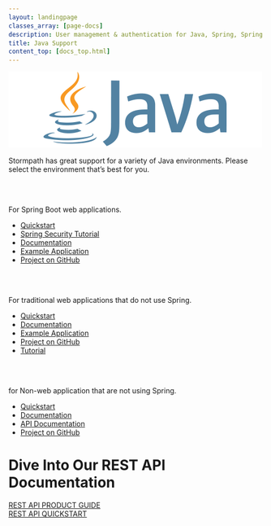 ```yaml
---
layout: landingpage
classes_array: [page-docs]
description: User management & authentication for Java, Spring, Spring Boot & Apache Shiro apps. Complete set of Stormpath developer documentation & integration tools. 
title: Java Support
content_top: [docs_top.html]
---
```

<div class="landingpage java">

<div class="masthead java-masthead">
  <div class="container">
    <div class="row">
      <div class="col-xs-12">
        <img class="img-responsive logo" src="/images/landingpage/java/logo-java.png">
      </div>
    </div>
  </div>
</div>

<div class="container">
  <div class="row">
    <div class="col-xs-12 intro-text">
      <p>Stormpath has great support for a variety of Java environments.  Please select the environment that’s best for you.</p>
    </div>
  </div>
</div>

<!-- TEMPORARY BUILD  DEACTIVATE FOR FULL IMPLEMENTATION -->
<div class="container">
  <div class="row">
    <div class="col-xs-12 col-sm-12">
      <div class="row">
        <div class="col-xs-6">
          <div class="language-header lang1"></div>
          <br>
          <br>
          <p class="body-copy">For Spring Boot web applications.</p>
            <div class="row">
              <div class="col-xs-12">
                <ul class="fa-ul">
                  <li><i class="fa-li fa fa-car"></i><a href="/java/spring-boot-web/quickstart.html">Quickstart</a></li>
                  <li><i class="fa-li fa fa-lock"></i><a href="/java/spring-boot-web/tutorial.html">Spring Security Tutorial</a></li>
                  <li><i class="fa-li fa fa-book"></i><a href="/java/spring-boot-web/">Documentation</a></li>
                  <li><i class="fa-li fa fa-code"></i><a href="https://github.com/stormpath/stormpath-sdk-java/tree/master/examples/spring-boot-default">Example Application</a></li>
                  <li><i class="fa-li fa fa-github"></i><a href="https://github.com/stormpath/stormpath-sdk-java/tree/master/extensions/spring/boot">Project on GitHub</a></li>
                </ul>
              </div>
            </div>
        </div>
        <div class="col-xs-6">
          <div class="language-header lang5"></div>
          <br>
          <br>
          <p class="body-copy">For traditional web applications that do not use Spring.</p>
            <div class="row">
              <div class="col-xs-12">
                <ul class="fa-ul">
                  <li><i class="fa-li fa fa-car"></i><a href="/java/servlet-plugin/quickstart.html">Quickstart</a></li>
                  <li><i class="fa-li fa fa-book"></i><a href="/java/servlet-plugin/">Documentation</a></li>
                  <li><i class="fa-li fa fa-code"></i><a href="https://github.com/stormpath/stormpath-sdk-java/tree/master/examples/servlet">Example Application</a></li>
                  <li><i class="fa-li fa fa-github"></i><a href="https://github.com/stormpath/stormpath-sdk-java/tree/master/extensions/servlet">Project on GitHub</a></li>
                  <li><i class="fa-li fa fa-pencil"></i><a href="https://stormpath.com/blog/java-webapp-instant-user-management/">Tutorial</a></li>
                </ul>
              </div>
            </div>
        </div>
      </div>
      <div class="row">
        <div class="col-xs-6">
          <div class="language-header lang6"></div>
          <br>
          <br>
          <p class="body-copy">for Non-web application that are not using Spring.</p>
            <div class="row">
              <div class="col-xs-12">
                <ul class="fa-ul">
                  <li><i class="fa-li fa fa-car"></i><a href="/java/quickstart/">Quickstart</a></li>
                  <li><i class="fa-li fa fa-book"></i><a href="/java/product-guide/">Documentation</a></li>
                  <li><i class="fa-li fa fa-book"></i><a href="/java/apidocs/">API Documentation</a></li>
                  <li><i class="fa-li fa fa-github"></i><a href="https://github.com/stormpath/stormpath-sdk-java">Project on GitHub</a></li>
                </ul>
              </div>
            </div>
        </div>
      </div>
    </div>
  </div>
</div>

<div class="footer-banner">
  <div class="container info">
    <div class="row">
      <div class="col-xs-12 col-sm-12">
        <h1>Dive Into Our REST API Documentation</h1>
          <div class="row">
            <div class="col-xs-12 col-sm-3 col-sm-offset-3">
              <a class="btn btn-default" href="/rest/product-guide" role="button">REST API PRODUCT GUIDE</a>
            </div>
            <div class="col-xs-12 col-sm-3">
              <a class="btn btn-default" href="/rest/quickstart" role="button">REST API QUICKSTART</a>
            </div>
          </div>
      </div>
    </div>
  </div>
</div>

</div>

<!-- FULL BUILD -->
<!-- <div class="container">
  <div class="row">
    <div class="col-xs-12 col-sm-12">
      <div class="row">
        <div class="col-xs-12 col-sm-6">
          <div class="language-header lang1"></div>
          <br>
          <br>
          <p class="body-copy">For Spring Boot web applications.</p>
            <div class="row">
              <div class="col-xs-6">
                <ul class="fa-ul">
                  <li><i class="fa-li fa fa-car"></i><a href="/java/spring-boot-web/quickstart.html">Quickstart</a></li>
                  <li><i class="fa-li fa fa-book"></i><a href="/java/spring-boot-web">Documentation</a></li>
                  <li><i class="fa-li fa fa-code"></i><a href="https://github.com/stormpath/stormpath-sdk-java/tree/master/examples/spring-boot-webmvc">Example Application</a></li>
                  <li><i class="fa-li fa fa-github"></i><a href="https://github.com/stormpath/stormpath-sdk-java/tree/master/extensions/spring/spring-boot-starter-stormpath">Project on GitHub</a></li>
                </ul>
              </div>
            </div>
        </div>
        <div class="col-xs-12 col-sm-6">
          <div class="language-header lang2"></div>
          <br>
          <br>
          <p class="body-copy">For Spring Boot applications that are NOT web applications.</p>
            <div class="row">
              <div class="col-xs-6">
                <ul class="fa-ul">
                  <li><i class="fa-li fa fa-car"></i><a href="#">Quickstart</a></li>
                  <li><i class="fa-li fa fa-book"></i><a href="#">Documentation</a></li>
                  <li><i class="fa-li fa fa-code"></i><a href="#">Example Application</a></li>
                  <li><i class="fa-li fa fa-github"></i><a href="#">Project on GitHub</a></li>
                </ul>
              </div>
            </div>
        </div>
      </div>
      <div class="row">
        <div class="col-xs-12 col-sm-6">
          <div class="language-header lang3"></div>
          <br>
          <br>
          <p class="body-copy">For traditional Spring web applications.</p>
            <div class="row">
              <div class="col-xs-6">
                <ul class="fa-ul">
                  <li><i class="fa-li fa fa-car"></i><a href="#">Quickstart</a></li>
                  <li><i class="fa-li fa fa-book"></i><a href="#">Documentation</a></li>
                  <li><i class="fa-li fa fa-code"></i><a href="#">Example Application</a></li>
                  <li><i class="fa-li fa fa-github"></i><a href="#">Project on GitHub</a></li>
                </ul>
              </div>
            </div>
        </div>
        <div class="col-xs-12 col-sm-6">
          <div class="language-header lang4"></div>
          <br>
          <br>
          <p class="body-copy">For traditional Spring applications that are NOT web applications.</p>
            <div class="row">
              <div class="col-xs-6">
                <ul class="fa-ul">
                  <li><i class="fa-li fa fa-car"></i><a href="#">Quickstart</a></li>
                  <li><i class="fa-li fa fa-book"></i><a href="#">Documentation</a></li>
                  <li><i class="fa-li fa fa-code"></i><a href="#">Example Application</a></li>
                  <li><i class="fa-li fa fa-github"></i><a href="#">Project on GitHub</a></li>
                </ul>
              </div>
            </div>
        </div>
      </div>
      <div class="row">
        <div class="col-xs-12 col-sm-6">
          <div class="language-header lang5"></div>
          <br>
          <br>
          <p class="body-copy">For traditional web applications that do not use Spring.</p>
            <div class="row">
              <div class="col-xs-6">
                <ul class="fa-ul">
                  <li><i class="fa-li fa fa-car"></i><a href="https://docs.stormpath.com/java/servlet-plugin/quickstart.html">Quickstart</a></li>
                  <li><i class="fa-li fa fa-book"></i><a href="https://docs.stormpath.com/java/servlet-plugin/">Documentation</a></li>
                  <li><i class="fa-li fa fa-code"></i><a href="https://github.com/stormpath/stormpath-sdk-java/tree/master/examples/servlet">Example Application</a></li>
                  <li><i class="fa-li fa fa-github"></i><a href="https://github.com/stormpath/stormpath-sdk-java/tree/master/extensions/servlet">Project on GitHub</a></li>
                  <li><i class="fa-li fa fa-pencil"></i><a href="https://stormpath.com/blog/java-webapp-instant-user-management/">Tutorial</a></li>
                </ul>
              </div>
            </div>
        </div>
        <div class="col-xs-12 col-sm-6">
          <div class="language-header lang6"></div>
          <br>
          <br>
          <p class="body-copy">for Non-web application that are not using Spring.</p>
            <div class="row">
              <div class="col-xs-6">
                <ul class="fa-ul">
                  <li><i class="fa-li fa fa-car"></i><a href="/java/quickstart/">Quickstart</a></li>
                  <li><i class="fa-li fa fa-book"></i><a href="/java/product-guide/">Documentation</a></li>
                  <li><i class="fa-li fa fa-code"></i><a href="/java/apidocs/">Example Application</a></li>
                  <li><i class="fa-li fa fa-github"></i><a href="https://github.com/stormpath/stormpath-sdk-java">Project on GitHub</a></li>
                </ul>
              </div>
            </div>
        </div>
      </div>
    </div>
  </div>
</div>

<div class="footer-banner">
  <div class="container info">
    <div class="row">
      <div class="col-xs-12 col-sm-12">
        <h1>Dive Into Our REST API Documentation</h1>
          <div class="row">
            <div class="col-xs-12 col-sm-3 col-sm-offset-3">
              <a class="btn btn-default" href="/rest/product-guide" role="button">REST API PRODUCT GUIDE</a>
            </div>
            <div class="col-xs-12 col-sm-3">
              <a class="btn btn-default" href="/rest/quickstart" role="button">REST API QUICKSTART</a>
            </div>
          </div>
      </div>
    </div>
  </div>
</div>

</div> -->

<!-- block__no_wrapper -->
<!-- region__no_wrapper -->

